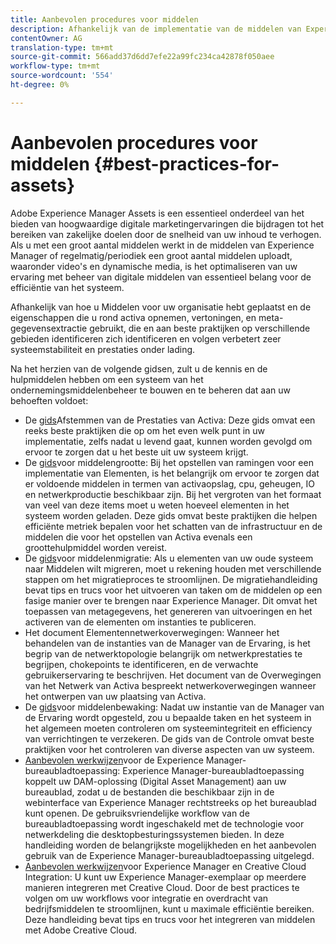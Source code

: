 ```yaml
---
title: Aanbevolen procedures voor middelen
description: Afhankelijk van de implementatie van de middelen van Experience Manager en de functies die u gebruikt voor het ophalen van elementen, het genereren van uitvoeringen en het ophalen van metagegevens, het identificeren en volgen van de beste praktijken op verschillende gebieden verbetert de systeemstabiliteit en de prestaties onder belasting aanzienlijk.
contentOwner: AG
translation-type: tm+mt
source-git-commit: 566add37d6dd7efe22a99fc234ca42878f050aee
workflow-type: tm+mt
source-wordcount: '554'
ht-degree: 0%

---
```



# Aanbevolen procedures voor middelen {#best-practices-for-assets}

Adobe Experience Manager Assets is een essentieel onderdeel van het bieden van hoogwaardige digitale marketingervaringen die bijdragen tot het bereiken van zakelijke doelen door de snelheid van uw inhoud te verhogen. Als u met een groot aantal middelen werkt in de middelen van Experience Manager of regelmatig/periodiek een groot aantal middelen uploadt, waaronder video&#39;s en dynamische media, is het optimaliseren van uw ervaring met beheer van digitale middelen van essentieel belang voor de efficiëntie van het systeem.

Afhankelijk van hoe u Middelen voor uw organisatie hebt geplaatst en de eigenschappen die u rond activa opnemen, vertoningen, en meta-gegevensextractie gebruikt, die en aan beste praktijken op verschillende gebieden identificeren zich identificeren en volgen verbetert zeer systeemstabiliteit en prestaties onder lading.

Na het herzien van de volgende gidsen, zult u de kennis en de hulpmiddelen hebben om een systeem van het ondernemingsmiddelenbeheer te bouwen en te beheren dat aan uw behoeften voldoet:

* De [gids](/help/assets/performance-tuning-guidelines.md)Afstemmen van de Prestaties van Activa: Deze gids omvat een reeks beste praktijken die op om het even welk punt in uw implementatie, zelfs nadat u levend gaat, kunnen worden gevolgd om ervoor te zorgen dat u het beste uit uw systeem krijgt.
* De [gids](/help/assets/assets-sizing-guide.md)voor middelengrootte: Bij het opstellen van ramingen voor een implementatie van Elementen, is het belangrijk om ervoor te zorgen dat er voldoende middelen in termen van activaopslag, cpu, geheugen, IO en netwerkproductie beschikbaar zijn. Bij het vergroten van het formaat van veel van deze items moet u weten hoeveel elementen in het systeem worden geladen. Deze gids omvat beste praktijken die helpen efficiënte metriek bepalen voor het schatten van de infrastructuur en de middelen die voor het opstellen van Activa evenals een groottehulpmiddel worden vereist.
* De [gids](/help/assets/assets-migration-guide.md)voor middelenmigratie: Als u elementen van uw oude systeem naar Middelen wilt migreren, moet u rekening houden met verschillende stappen om het migratieproces te stroomlijnen. De migratiehandleiding bevat tips en trucs voor het uitvoeren van taken om de middelen op een fasige manier over te brengen naar Experience Manager. Dit omvat het toepassen van metagegevens, het genereren van uitvoeringen en het activeren van de elementen om instanties te publiceren.
* Het document [](/help/assets/assets-network-considerations.md)Elementennetwerkoverwegingen: Wanneer het behandelen van de instanties van de Manager van de Ervaring, is het begrip van de netwerktopologie belangrijk om netwerkprestaties te begrijpen, chokepoints te identificeren, en de verwachte gebruikerservaring te beschrijven. Het document van de Overwegingen van het Netwerk van Activa bespreekt netwerkoverwegingen wanneer het ontwerpen van uw plaatsing van Activa.
* De [gids](/help/assets/assets-monitoring-best-practices.md)voor middelenbewaking: Nadat uw instantie van de Manager van de Ervaring wordt opgesteld, zou u bepaalde taken en het systeem in het algemeen moeten controleren om systeemintegriteit en efficiency van verrichtingen te verzekeren. De gids van de Controle omvat beste praktijken voor het controleren van diverse aspecten van uw systeem.
* [Aanbevolen werkwijzen](https://helpx.adobe.com/experience-manager/desktop-app/aem-desktop-app-best-practices.html)voor de Experience Manager-bureaubladtoepassing: Experience Manager-bureaubladtoepassing koppelt uw DAM-oplossing (Digital Asset Management) aan uw bureaublad, zodat u de bestanden die beschikbaar zijn in de webinterface van Experience Manager rechtstreeks op het bureaublad kunt openen. De gebruiksvriendelijke workflow van de bureaubladtoepassing wordt ingeschakeld met de technologie voor netwerkdeling die desktopbesturingssystemen bieden. In deze handleiding worden de belangrijkste mogelijkheden en het aanbevolen gebruik van de Experience Manager-bureaubladtoepassing uitgelegd.
* [Aanbevolen werkwijzen](/help/assets/aem-cc-integration-best-practices.md)voor Experience Manager en Creative Cloud Integration: U kunt uw Experience Manager-exemplaar op meerdere manieren integreren met Creative Cloud. Door de best practices te volgen om uw workflows voor integratie en overdracht van bedrijfsmiddelen te stroomlijnen, kunt u maximale efficiëntie bereiken. Deze handleiding bevat tips en trucs voor het integreren van middelen met Adobe Creative Cloud.
